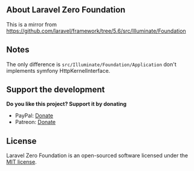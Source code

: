 ## About Laravel Zero Foundation

This is a mirror from https://github.com/laravel/framework/tree/5.6/src/Illuminate/Foundation

## Notes

The only difference is `src/Illuminate/Foundation/Application` don't implements symfony HttpKernelInterface.

## Support the development
**Do you like this project? Support it by donating**

- PayPal: [Donate](https://www.paypal.com/cgi-bin/webscr?cmd=_s-xclick&hosted_button_id=66BYDWAT92N6L)
- Patreon: [Donate](https://www.patreon.com/nunomaduro)

## License

Laravel Zero Foundation is an open-sourced software licensed under the [MIT license](LICENSE.md).
